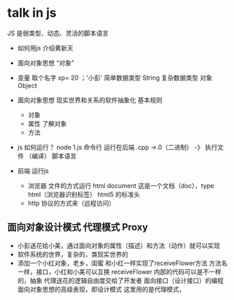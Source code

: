 # talk in js
  JS 是弱类型、动态、灵活的脚本语言
- 如何用js 介绍黄新天
 - 面向对象思想
 “对象”
- 变量
  取个名字 xp= 20 ；'小彭' 简单数据类型 String
  复杂数据类型 对象 Object
- 面向对象思想
  现实世界和关系的软件抽象化
  基本规则 
  - 对象
   - 属性 了解对象
   - 方法

- js 如何运行？
  node 1.js 命令行 运行在后端
  .cpp ->.0（二进制） -》 执行文件 （编译）
  脚本语言


- 前端 运行js
  - 浏览器 文件的方式运行
    html document
    <!DOCTYPE html>  这是一个文档（doc），type  html（浏览器识别标签）
    html5 的标准头
  - http 协议的方式来（远程访问）
    

## 面向对象设计模式 代理模式 Proxy
 - 小彭送花给小美，通过面向对象的属性（描述）和方法（动作）就可以实现
 - 软件系统的世界，复杂的，类现实世界的
 - 添加一个小红对象，老乡，闺蜜
   和小红一样实现了receiveFlower方法
   方法名一样，接口，小红和小美可以互换
   receiveFlower 内部的代码可以是不一样的，抽象
   代理送花的逻辑自由度交给了开发者
   面向接口（设计接口）的编程 面向对象思想的高级表现，即设计模式
   这里用的是代理模式，